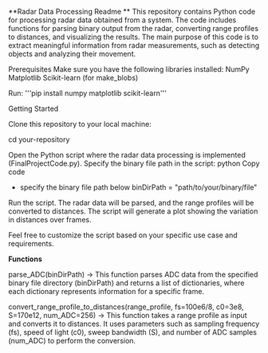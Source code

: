 **Radar Data Processing Readme
**
This repository contains Python code for processing radar data obtained from a system. The code includes functions for parsing binary output from the radar, converting range profiles to distances, and visualizing the results. The main purpose of this code is to extract meaningful information from radar measurements, such as detecting objects and analyzing their movement.

Prerequisites
Make sure you have the following libraries installed:
NumPy
Matplotlib
Scikit-learn (for make_blobs)

Run: '''pip install numpy matplotlib scikit-learn'''

Getting Started

Clone this repository to your local machine:

cd your-repository

Open the Python script where the radar data processing is implemented (FinalProjectCode.py).
Specify the binary file path in the script:
python
Copy code
- specify the binary file path below
binDirPath = "path/to/your/binary/file"

Run the script. The radar data will be parsed, and the range profiles will be converted to distances. The script will generate a plot showing the variation in distances over frames.


Feel free to customize the script based on your specific use case and requirements.

**Functions**

parse_ADC(binDirPath) -> This function parses ADC data from the specified binary file directory (binDirPath) and returns a list of dictionaries, where each dictionary represents information for a specific frame.

convert_range_profile_to_distances(range_profile, fs=100e6/8, c0=3e8, S=170e12, num_ADC=256) -> 
This function takes a range profile as input and converts it to distances. It uses parameters such as sampling frequency (fs), speed of light (c0), sweep bandwidth (S), and number of ADC samples (num_ADC) to perform the conversion.
